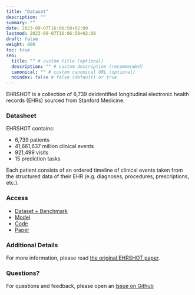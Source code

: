 ```yaml
---
title: "Dataset"
description: ""
summary: ""
date: 2023-09-07T16:06:50+02:00
lastmod: 2023-09-07T16:06:50+02:00
draft: false
weight: 800
toc: true
seo:
  title: "" # custom title (optional)
  description: "" # custom description (recommended)
  canonical: "" # custom canonical URL (optional)
  noindex: false # false (default) or true
---
```


EHRSHOT is a collection of 6,739 deidentified longitudinal electronic health records (EHRs) sourced from Stanford Medicine.

### Datasheet

EHRSHOT contains:
* 6,739 patients
* 41,661,637 million clinical events
* 921,499 visits
* 15 prediction tasks

Each patient consists of an ordered timeline of clinical events taken from the structured data of their EHR (e.g. diagnoses, procedures, prescriptions, etc.).

### Access

* [Dataset + Benchmark](https://redivis.com/datasets/53gc-8rhx41kgt)
* [Model](https://huggingface.co/StanfordShahLab/clmbr-t-base)
* [Code](https://github.com/som-shahlab/ehrshot-benchmark/) 
* [Paper](https://arxiv.org/abs/2307.02028)

### Additional Details

For more information, please read [the original EHRSHOT paper](https://arxiv.org/abs/2307.02028).

### Questions?

For questions and feedback, please open an [Issue on Github](https://github.com/som-shahlab/ehrshot-benchmark/)